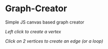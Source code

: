 # Graph-Creator
Simple JS canvas based graph creator

*Left click to create a vertex*

*Click on 2 vertices to create an edge (or a loop)*
